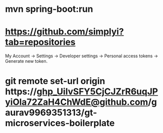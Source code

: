 mvn spring-boot:run
============================================================================================================
https://github.com/simplyi?tab=repositories
============================================================================================================
My Account → Settings → Developer settings → Personal access tokens → Generate new token.


git remote set-url origin https://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@github.com/gaurav9969351313/gt-microservices-boilerplate
============================================================================================================